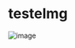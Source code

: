 # testeImg

![image](https://github.com/ryvvaS/testeImg/assets/63801754/344a08de-9b80-42ab-9f22-37d8a169132b)
